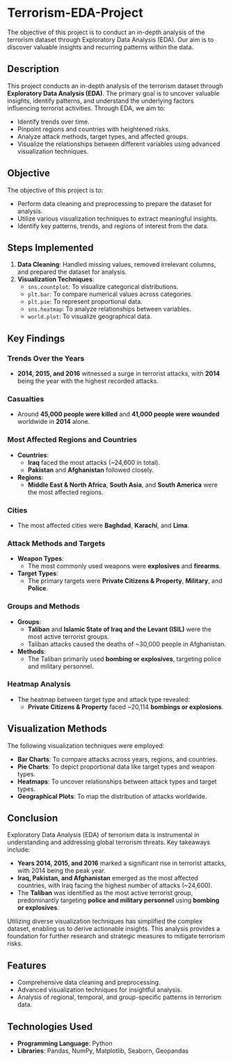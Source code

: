# Terrorism-EDA-Project
The objective of this project is to conduct an in-depth analysis of the terrorism dataset through Exploratory Data Analysis (EDA). Our aim is to discover valuable insights and recurring patterns within the data. 

## Description
This project conducts an in-depth analysis of the terrorism dataset through **Exploratory Data Analysis (EDA)**. The primary goal is to uncover valuable insights, identify patterns, and understand the underlying factors influencing terrorist activities. Through EDA, we aim to:
- Identify trends over time.
- Pinpoint regions and countries with heightened risks.
- Analyze attack methods, target types, and affected groups.
- Visualize the relationships between different variables using advanced visualization techniques.

## Objective
The objective of this project is to:
- Perform data cleaning and preprocessing to prepare the dataset for analysis.
- Utilize various visualization techniques to extract meaningful insights.
- Identify key patterns, trends, and regions of interest from the data.

## Steps Implemented
1. **Data Cleaning**: Handled missing values, removed irrelevant columns, and prepared the dataset for analysis.
2. **Visualization Techniques**:
   - `sns.countplot`: To visualize categorical distributions.
   - `plt.bar`: To compare numerical values across categories.
   - `plt.pie`: To represent proportional data.
   - `sns.heatmap`: To analyze relationships between variables.
   - `world.plot`: To visualize geographical data.

## Key Findings
### Trends Over the Years
- **2014, 2015, and 2016** witnessed a surge in terrorist attacks, with **2014** being the year with the highest recorded attacks.

### Casualties
- Around **45,000 people were killed** and **41,000 people were wounded** worldwide in **2014** alone.

### Most Affected Regions and Countries
- **Countries**:
  - **Iraq** faced the most attacks (~24,600 in total).
  - **Pakistan** and **Afghanistan** followed closely.
- **Regions**:
  - **Middle East & North Africa**, **South Asia**, and **South America** were the most affected regions.

### Cities
- The most affected cities were **Baghdad**, **Karachi**, and **Lima**.

### Attack Methods and Targets
- **Weapon Types**:
  - The most commonly used weapons were **explosives** and **firearms**.
- **Target Types**:
  - The primary targets were **Private Citizens & Property**, **Military**, and **Police**.

### Groups and Methods
- **Groups**:
  - **Taliban** and **Islamic State of Iraq and the Levant (ISIL)** were the most active terrorist groups.
  - Taliban attacks caused the deaths of ~30,000 people in Afghanistan.
- **Methods**:
  - The Taliban primarily used **bombing or explosives**, targeting police and military personnel.

### Heatmap Analysis
- The heatmap between target type and attack type revealed:
  - **Private Citizens & Property** faced ~20,114 **bombings or explosions**.

## Visualization Methods
The following visualization techniques were employed:
- **Bar Charts**: To compare attacks across years, regions, and countries.
- **Pie Charts**: To depict proportional data like target types and weapon types.
- **Heatmaps**: To uncover relationships between attack types and target types.
- **Geographical Plots**: To map the distribution of attacks worldwide.

## Conclusion
Exploratory Data Analysis (EDA) of terrorism data is instrumental in understanding and addressing global terrorism threats. Key takeaways include:
- **Years 2014, 2015, and 2016** marked a significant rise in terrorist attacks, with 2014 being the peak year.
- **Iraq, Pakistan, and Afghanistan** emerged as the most affected countries, with Iraq facing the highest number of attacks (~24,600).
- The **Taliban** was identified as the most active terrorist group, predominantly targeting **police and military personnel** using **bombing or explosives**.

Utilizing diverse visualization techniques has simplified the complex dataset, enabling us to derive actionable insights. This analysis provides a foundation for further research and strategic measures to mitigate terrorism risks.

## Features
- Comprehensive data cleaning and preprocessing.
- Advanced visualization techniques for insightful analysis.
- Analysis of regional, temporal, and group-specific patterns in terrorism data.

## Technologies Used
- **Programming Language**: Python
- **Libraries**: Pandas, NumPy, Matplotlib, Seaborn, Geopandas
